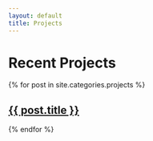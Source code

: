 ```yaml
---
layout: default
title: Projects
---
```


<div class="mw8 center cf pa3">
  <h1 class="fs-blue ttu tracked">Recent Projects</h1>
  <div class="pl3">
  {% for post in site.categories.projects %}
  <div>
    <h2 class="mt0"><a class="light hover-neutral" href="{{ post.url }}">{{ post.title }}</a></h2>
    <!-- <p>{{ post.description }}</p>
    {{ post.content }} -->
  </div>
  {% endfor %}
  </div>
</div>
